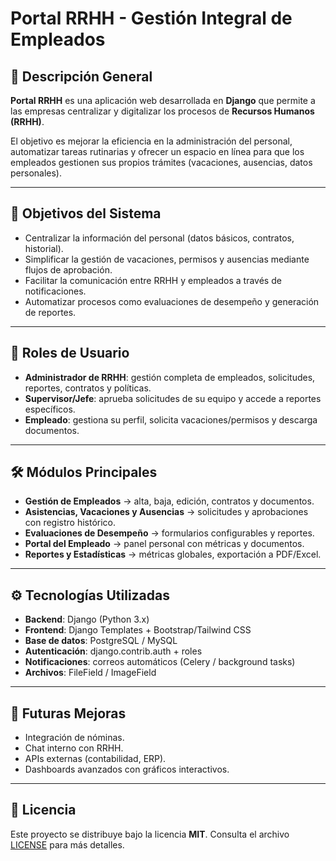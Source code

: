 # Portal RRHH - Gestión Integral de Empleados

## 📌 Descripción General
**Portal RRHH** es una aplicación web desarrollada en **Django** que permite a las empresas centralizar y digitalizar los procesos de **Recursos Humanos (RRHH)**.  

El objetivo es mejorar la eficiencia en la administración del personal, automatizar tareas rutinarias y ofrecer un espacio en línea para que los empleados gestionen sus propios trámites (vacaciones, ausencias, datos personales).

---

## 🎯 Objetivos del Sistema
- Centralizar la información del personal (datos básicos, contratos, historial).
- Simplificar la gestión de vacaciones, permisos y ausencias mediante flujos de aprobación.
- Facilitar la comunicación entre RRHH y empleados a través de notificaciones.
- Automatizar procesos como evaluaciones de desempeño y generación de reportes.

---

## 👥 Roles de Usuario
- **Administrador de RRHH**: gestión completa de empleados, solicitudes, reportes, contratos y políticas.  
- **Supervisor/Jefe**: aprueba solicitudes de su equipo y accede a reportes específicos.  
- **Empleado**: gestiona su perfil, solicita vacaciones/permisos y descarga documentos.  

---

## 🛠️ Módulos Principales
- **Gestión de Empleados** → alta, baja, edición, contratos y documentos.  
- **Asistencias, Vacaciones y Ausencias** → solicitudes y aprobaciones con registro histórico.  
- **Evaluaciones de Desempeño** → formularios configurables y reportes.  
- **Portal del Empleado** → panel personal con métricas y documentos.  
- **Reportes y Estadísticas** → métricas globales, exportación a PDF/Excel.  

---

## ⚙️ Tecnologías Utilizadas
- **Backend**: Django (Python 3.x)  
- **Frontend**: Django Templates + Bootstrap/Tailwind CSS  
- **Base de datos**: PostgreSQL / MySQL  
- **Autenticación**: django.contrib.auth + roles  
- **Notificaciones**: correos automáticos (Celery / background tasks)  
- **Archivos**: FileField / ImageField  

---

## 🚀 Futuras Mejoras
- Integración de nóminas.  
- Chat interno con RRHH.  
- APIs externas (contabilidad, ERP).  
- Dashboards avanzados con gráficos interactivos.  

---

## 📄 Licencia
Este proyecto se distribuye bajo la licencia **MIT**. Consulta el archivo [LICENSE](LICENSE) para más detalles.
